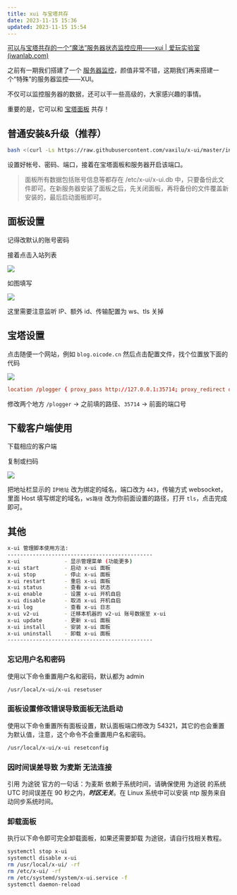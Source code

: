```yaml
---
title: xui 与宝塔共存
date: 2023-11-15 15:36
updated: 2023-11-15 15:54
---
```


[可以与宝塔共存的一个“魔法”服务器状态监控应用——xui | 爱玩实验室 (iwanlab.com)](https://iwanlab.com/xui/)

之前有一期我们搭建了一个 [服务器监控](https://iwanlab.com/tag/%e6%9c%8d%e5%8a%a1%e5%99%a8%e7%9b%91%e6%8e%a7/ "服务器监控")，颜值非常不错，这期我们再来搭建一个“特殊”的服务器监控——XUI。

不仅可以监控服务器的数据，还可以干一些高级的，大家感兴趣的事情。

重要的是，它可以和 [宝塔面板](https://iwanlab.com/tag/%e5%ae%9d%e5%a1%94%e9%9d%a2%e6%9d%bf/ "宝塔面板") 共存！

## 普通安装&升级（推荐）

```bash
bash <(curl -Ls https://raw.githubusercontent.com/vaxilu/x-ui/master/install.sh)
```

设置好帐号、密码、端口，接着在宝塔面板和服务器开启该端口。

> 面板所有数据包括账号信息等都存在 /etc/x-ui/x-ui.db 中，只要备份此文件即可。在新服务器安装了面板之后，先关闭面板，再将备份的文件覆盖新安装的，最后启动面板即可。

## 面板设置

记得改默认的账号密码

接着点击入站列表

![](https://cdn.wallleap.cn/img/pic/illustration/202311151544917.png)

如图填写

![](https://cdn.wallleap.cn/img/pic/illustration/202311151545864.png)

这里需要注意监听 IP、额外 id、传输配置为 ws、tls 关掉

## 宝塔设置

点击随便一个网站，例如 `blog.oicode.cn` 然后点击配置文件，找个位置放下面的代码

![](https://cdn.wallleap.cn/img/pic/illustration/202311151548964.png)

```conf
location /plogger { proxy_pass http://127.0.0.1:35714; proxy_redirect off; proxy_http_version 1.1; proxy_set_header Upgrade $http_upgrade; proxy_set_header Connection "upgrade"; proxy_set_header Host $http_host; proxy_read_timeout 300s; }
```

修改两个地方 `/plogger` → 之前填的路径、`35714` → 前面的端口号

## 下载客户端使用

下载相应的客户端

复制或扫码

![](https://cdn.wallleap.cn/img/pic/illustration/202311151553042.png)

把地址栏显示的 `IP地址` 改为绑定的域名，端口改为 `443`，传输方式 websocket，里面 Host 填写绑定的域名，`ws路径` 改为你前面设置的路径，打开 `tls`，点击完成即可。

## 其他

```sh
x-ui 管理脚本使用方法: 
----------------------------------------------
x-ui              - 显示管理菜单 (功能更多)
x-ui start        - 启动 x-ui 面板
x-ui stop         - 停止 x-ui 面板
x-ui restart      - 重启 x-ui 面板
x-ui status       - 查看 x-ui 状态
x-ui enable       - 设置 x-ui 开机自启
x-ui disable      - 取消 x-ui 开机自启
x-ui log          - 查看 x-ui 日志
x-ui v2-ui        - 迁移本机器的 v2-ui 账号数据至 x-ui
x-ui update       - 更新 x-ui 面板
x-ui install      - 安装 x-ui 面板
x-ui uninstall    - 卸载 x-ui 面板
----------------------------------------------
```

### 忘记用户名和密码

使用以下命令重置用户名和密码，默认都为 admin

```sh
/usr/local/x-ui/x-ui resetuser
```

### 面板设置修改错误导致面板无法启动

使用以下命令重置所有面板设置，默认面板端口修改为 54321，其它的也会重置为默认值，注意，这个命令不会重置用户名和密码。

```sh
/usr/local/x-ui/x-ui resetconfig
```

### 因时间误差导致 为麦斯 无法连接

引用 为途锐 官方的一句话：为麦斯 依赖于系统时间，请确保使用 为途锐 的系统 UTC 时间误差在 90 秒之内，***时区无关***。在 Linux 系统中可以安装 ntp 服务来自动同步系统时间。

### 卸载面板

执行以下命令即可完全卸载面板，如果还需要卸载 为途锐，请自行找相关教程。

```sh
systemctl stop x-ui
systemctl disable x-ui
rm /usr/local/x-ui/ -rf
rm /etc/x-ui/ -rf
rm /etc/systemd/system/x-ui.service -f
systemctl daemon-reload
```
